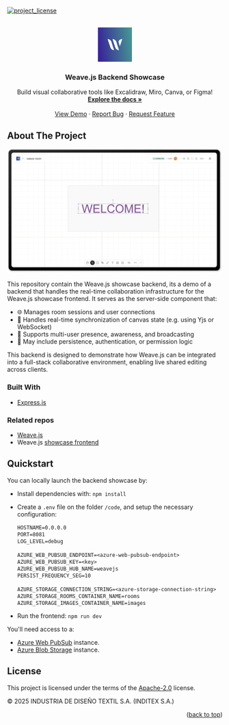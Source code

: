 <!--
SPDX-FileCopyrightText: 2025 2025 INDUSTRIA DE DISEÑO TEXTIL S.A. (INDITEX S.A.)

SPDX-License-Identifier: Apache-2.0
-->

<!-- Improved compatibility of back to top link: See: https://github.com/othneildrew/Best-README-Template/pull/73 -->

<a id="readme-top"></a>

<!--
*** Thanks for checking out the Best-README-Template. If you have a suggestion
*** that would make this better, please fork the repo and create a pull request
*** or simply open an issue with the tag "enhancement".
*** Don't forget to give the project a star!
*** Thanks again! Now go create something AMAZING! :D
-->

<!-- PROJECT SHIELDS -->
<!--
*** I'm using markdown "reference style" links for readability.
*** Reference links are enclosed in brackets [ ] instead of parentheses ( ).
*** See the bottom of this document for the declaration of the reference variables
*** for contributors-url, forks-url, etc. This is an optional, concise syntax you may use.
*** https://www.markdownguide.org/basic-syntax/#reference-style-links
-->

[![project_license][license-shield]][license-url]

<!-- PROJECT LOGO -->
<br />
<div align="center">
  <a href="https://github.com/InditexTech/weavejs">
    <picture>
      <img src="images/logo.png" alt="Weave.js logo" width="80" height="80">
    </picture>
  </a>

<h3 align="center">Weave.js Backend Showcase</h3>

  <p align="center">
    Build visual collaborative tools like Excalidraw, Miro, Canva, or Figma!
    <br />
    <a href="https://github.com/InditexTech/weavejs-backend"><strong>Explore the docs »</strong></a>
    <br />
    <br />
    <a href="https://github.com/InditexTech/weavejs-backend">View Demo</a>
    &middot;
    <a href="https://github.com/InditexTech/weavejs-backend/issues/new?labels=bug&template=bug-report.md">Report Bug</a>
    &middot;
    <a href="https://github.com/InditexTech/weavejs-backend/issues/new?labels=enhancement&template=feature-request.md">Request Feature</a>
  </p>
</div>

<!-- TABLE OF CONTENTS -->
<!-- <details>
  <summary>Table of Contents</summary>
  <ol>
    <li>
      <a href="#about-the-project">About The Project</a>
      <ul>
        <li><a href="#built-with">Built With</a></li>
      </ul>
    </li>
    <li><a href="#license">License</a></li>
    <li><a href="#contact">Contact</a></li>
  </ol>
</details> -->

<!-- ABOUT THE PROJECT -->

## About The Project

[![Weave.js Screen Shot][product-screenshot]](images/screenshot.png)

This repository contain the Weave.js showcase backend, its a demo of a backend that handles
the real-time collaboration infrastructure for the Weave.js showcase frontend. It serves as the server-side component that:

- 🌐 Manages room sessions and user connections
- 🔄 Handles real-time synchronization of canvas state (e.g. using Yjs or WebSocket)
- 👥 Supports multi-user presence, awareness, and broadcasting
- 🔐 May include persistence, authentication, or permission logic

This backend is designed to demonstrate how Weave.js can be integrated into a full-stack collaborative environment, enabling live shared editing across clients.

<!-- <p align="right">(<a href="#readme-top">back to top</a>)</p> -->

### Built With

- [Express.js](https://expressjs.com/)

<!-- <p align="right">(<a href="#readme-top">back to top</a>)</p> -->

### Related repos

- [Weave.js](https://github.com/InditexTech/weavejs)
- Weave.js [showcase frontend](https://github.com/InditexTech/weavejs-frontend)

<!-- <p align="right">(<a href="#readme-top">back to top</a>)</p> -->

## Quickstart

You can locally launch the backend showcase by:

- Install dependencies with: `npm install`
- Create a `.env` file on the folder `/code`, and setup the necessary configuration:

  ```
  HOSTNAME=0.0.0.0
  PORT=8081
  LOG_LEVEL=debug

  AZURE_WEB_PUBSUB_ENDPOINT=<azure-web-pubsub-endpoint>
  AZURE_WEB_PUBSUB_KEY=<key>
  AZURE_WEB_PUBSUB_HUB_NAME=weavejs
  PERSIST_FREQUENCY_SEG=10

  AZURE_STORAGE_CONNECTION_STRING=<azure-storage-connection-string>
  AZURE_STORAGE_ROOMS_CONTAINER_NAME=rooms
  AZURE_STORAGE_IMAGES_CONTAINER_NAME=images
  ```

- Run the frontend: `npm run dev`

You'll need access to a:

- [Azure Web PubSub](https://azure.microsoft.com/es-es/products/web-pubsub) instance.
- [Azure Blob Storage](https://azure.microsoft.com/es-es/products/storage/blobs) instance.

<!-- LICENSE -->

## License

This project is licensed under the terms of the [Apache-2.0](LICENSE) license.

© 2025 INDUSTRIA DE DISEÑO TEXTIL S.A. (INDITEX S.A.)

<p align="right">(<a href="#readme-top">back to top</a>)</p>

<!-- MARKDOWN LINKS & IMAGES -->
<!-- https://www.markdownguide.org/basic-syntax/#reference-style-links -->

[contributors-shield]: https://img.shields.io/github/contributors/InditexTech/weavejs.svg?style=for-the-badge
[contributors-url]: https://github.com/InditexTech/weavejs-backend/graphs/contributors
[forks-shield]: https://img.shields.io/github/forks/InditexTech/weavejs.svg?style=for-the-badge
[forks-url]: https://github.com/InditexTech/weavejs-backend/network/members
[stars-shield]: https://img.shields.io/github/stars/InditexTech/weavejs.svg?style=for-the-badge
[stars-url]: https://github.com/InditexTech/weavejs-backend/stargazers
[issues-shield]: https://img.shields.io/github/issues/InditexTech/weavejs.svg?style=for-the-badge
[issues-url]: https://github.com/InditexTech/weavejs-backend/issues
[license-shield]: https://img.shields.io/github/license/InditexTech/weavejs.svg?style=for-the-badge
[license-url]: https://github.com/InditexTech/weavejs-backend/LICENSE.txt
[product-screenshot]: images/screenshot.png
[Konva-url]: https://github.com/konvajs/konva
[Yjs-url]: https://github.com/yjs/yjs
[SyncedStore-url]: https://github.com/yousefed/SyncedStore
